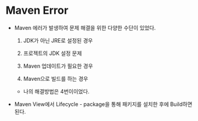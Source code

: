 # Maven Error

 - Maven 에러가 발생하여 문제 해결을 위한 다양한 수단이 있었다.

     1. JDK가 아닌 JRE로 설정된 경우

     2. 프로젝트의 JDK 설정 문제

     3. Maven 업데이트가 필요한 경우

     4. Maven으로 빌드를 하는 경우

     - 나의 해결방법은 4번이이었다.

 - Maven View에서 Lifecycle - package을 통해 패키지를 설치한 후에 Build하면 된다.